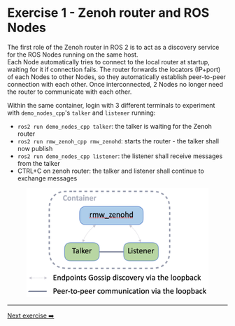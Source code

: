 # Exercise 1 - Zenoh router and ROS Nodes

The first role of the Zenoh router in ROS 2 is to act as a discovery service for the ROS Nodes running on the same host.  
Each Node automatically tries to connect to the local router at startup, waiting for it if connection fails. The router forwards the locators (IP+port) of each Nodes to other Nodes, so they automatically establish peer-to-peer connection with each other. Once interconnected, 2 Nodes no longer need the router to communicate with each other.

Within the same container, login with 3 different terminals to experiment with `demo_nodes_cpp`'s `talker` and `listener` running:
- `ros2 run demo_nodes_cpp talker`: the talker is waiting for the Zenoh router
- `ros2 run rmw_zenoh_cpp rmw_zenohd`: starts the router - the talker shall now publish
- `ros2 run demo_nodes_cpp listener`: the listener shall receive messages from the talker
- CTRL+C on zenoh router: the talker and listener shall continue to exchange messages

<p align="center"><img src="pictures/talker-listener.png"  height="250"/></p>


---
[Next exercise ➡️](ex-2.md)